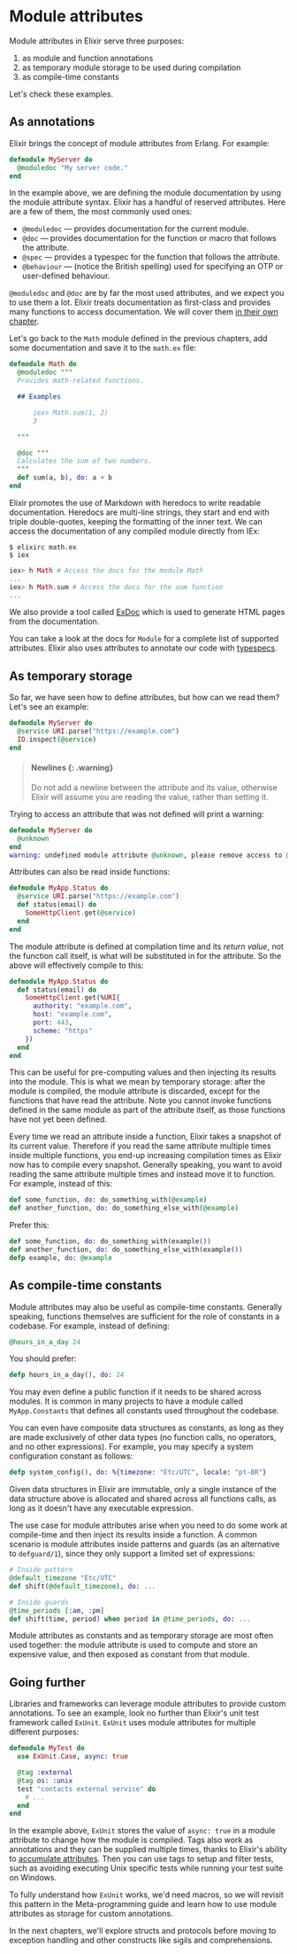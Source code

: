 <!--
  SPDX-License-Identifier: Apache-2.0
  SPDX-FileCopyrightText: 2021 The Elixir Team
-->

# Module attributes

Module attributes in Elixir serve three purposes:

1. as module and function annotations
2. as temporary module storage to be used during compilation
3. as compile-time constants

Let's check these examples.

## As annotations

Elixir brings the concept of module attributes from Erlang. For example:

```elixir
defmodule MyServer do
  @moduledoc "My server code."
end
```

In the example above, we are defining the module documentation by using the module attribute syntax. Elixir has a handful of reserved attributes. Here are a few of them, the most commonly used ones:

  * `@moduledoc` — provides documentation for the current module.
  * `@doc` — provides documentation for the function or macro that follows the attribute.
  * `@spec` — provides a typespec for the function that follows the attribute.
  * `@behaviour` — (notice the British spelling) used for specifying an OTP or user-defined behaviour.

`@moduledoc` and `@doc` are by far the most used attributes, and we expect you to use them a lot. Elixir treats documentation as first-class and provides many functions to access documentation. We will cover them [in their own chapter](writing-documentation.md).

Let's go back to the `Math` module defined in the previous chapters, add some documentation and save it to the `math.ex` file:

```elixir
defmodule Math do
  @moduledoc """
  Provides math-related functions.

  ## Examples

      iex> Math.sum(1, 2)
      3

  """

  @doc """
  Calculates the sum of two numbers.
  """
  def sum(a, b), do: a + b
end
```

Elixir promotes the use of Markdown with heredocs to write readable documentation. Heredocs are multi-line strings, they start and end with triple double-quotes, keeping the formatting of the inner text. We can access the documentation of any compiled module directly from IEx:

```console
$ elixirc math.ex
$ iex
```

```elixir
iex> h Math # Access the docs for the module Math
...
iex> h Math.sum # Access the docs for the sum function
...
```

We also provide a tool called [ExDoc](https://github.com/elixir-lang/ex_doc) which is used to generate HTML pages from the documentation.

You can take a look at the docs for `Module` for a complete list of supported attributes. Elixir also uses attributes to annotate our code with [typespecs](../references/typespecs.md).

## As temporary storage

So far, we have seen how to define attributes, but how can we read them? Let's see an example:

```elixir
defmodule MyServer do
  @service URI.parse("https://example.com")
  IO.inspect(@service)
end
```

> #### Newlines {: .warning}
>
> Do not add a newline between the attribute and its value, otherwise Elixir will assume you are reading the value, rather than setting it.

Trying to access an attribute that was not defined will print a warning:

```elixir
defmodule MyServer do
  @unknown
end
warning: undefined module attribute @unknown, please remove access to @unknown or explicitly set it before access
```

Attributes can also be read inside functions:

```elixir
defmodule MyApp.Status do
  @service URI.parse("https://example.com")
  def status(email) do
    SomeHttpClient.get(@service)
  end
end
```

The module attribute is defined at compilation time and its *return value*, not the function call itself, is what will be substituted in for the attribute. So the above will effectively compile to this:

```elixir
defmodule MyApp.Status do
  def status(email) do
    SomeHttpClient.get(%URI{
      authority: "example.com",
      host: "example.com",
      port: 443,
      scheme: "https"
    })
  end
end
```

This can be useful for pre-computing values and then injecting its results into the module. This is what we mean by temporary storage: after the module is compiled, the module attribute is discarded, except for the functions that have read the attribute. Note you cannot invoke functions defined in the same module as part of the attribute itself, as those functions have not yet been defined.

Every time we read an attribute inside a function, Elixir takes a snapshot of its current value. Therefore if you read the same attribute multiple times inside multiple functions, you end-up increasing compilation times as Elixir now has to compile every snapshot. Generally speaking, you want to avoid reading the same attribute multiple times and instead move it to function. For example, instead of this:

```elixir
def some_function, do: do_something_with(@example)
def another_function, do: do_something_else_with(@example)
```

Prefer this:

```elixir
def some_function, do: do_something_with(example())
def another_function, do: do_something_else_with(example())
defp example, do: @example
```

## As compile-time constants

Module attributes may also be useful as compile-time constants. Generally speaking, functions themselves are sufficient for the role of constants in a codebase. For example, instead of defining:

```elixir
@hours_in_a_day 24
```

You should prefer:

```elixir
defp hours_in_a_day(), do: 24
```

You may even define a public function if it needs to be shared across modules. It is common in many projects to have a module called `MyApp.Constants` that defines all constants used throughout the codebase.

You can even have composite data structures as constants, as long as they are made exclusively of other data types (no function calls, no operators, and no other expressions). For example, you may specify a system configuration constant as follows:

```elixir
defp system_config(), do: %{timezone: "Etc/UTC", locale: "pt-BR"}
```

Given data structures in Elixir are immutable, only a single instance of the data structure above is allocated and shared across all functions calls, as long as it doesn't have any executable expression.

The use case for module attributes arise when you need to do some work at compile-time and then inject its results inside a function. A common scenario is module attributes inside patterns and guards (as an alternative to `defguard/1`), since they only support a limited set of expressions:

```elixir
# Inside pattern
@default_timezone "Etc/UTC"
def shift(@default_timezone), do: ...

# Inside guards
@time_periods [:am, :pm]
def shift(time, period) when period in @time_periods, do: ...
```

Module attributes as constants and as temporary storage are most often used together: the module attribute is used to compute and store an expensive value, and then exposed as constant from that module.

## Going further

Libraries and frameworks can leverage module attributes to provide custom annotations. To see an example, look no further than Elixir's unit test framework called `ExUnit`. `ExUnit` uses module attributes for multiple different purposes:

```elixir
defmodule MyTest do
  use ExUnit.Case, async: true

  @tag :external
  @tag os: :unix
  test "contacts external service" do
    # ...
  end
end
```

In the example above, `ExUnit` stores the value of `async: true` in a module attribute to change how the module is compiled. Tags also work as annotations and they can be supplied multiple times, thanks to Elixir's ability to [accumulate attributes](`Module.register_attribute/3`). Then you can use tags to setup and filter tests, such as avoiding executing Unix specific tests while running your test suite on Windows.

To fully understand how `ExUnit` works, we'd need macros, so we will revisit this pattern in the Meta-programming guide and learn how to use module attributes as storage for custom annotations.

In the next chapters, we'll explore structs and protocols before moving to exception handling and other constructs like sigils and comprehensions.
